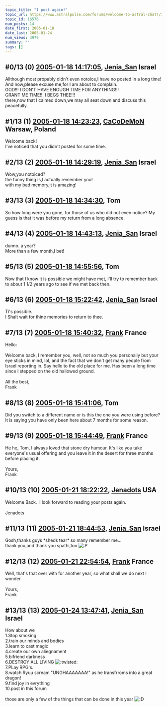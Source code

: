```yaml
---
topic_title: "I post again!"
topic_url: https://www.astralpulse.com/forums/welcome-to-astral-chat!/i-post-again%21
topic_id: 16576
num_posts: 14
date_first: 2005-01-18
date_last: 2005-01-24
num_views: 3979
summary: ""
tags: []
---
```


## \#0/13 (0) [2005-01-18 14:17:05](https://www.astralpulse.com/forums/index.php?msg=143542), [Jenia_San](https://www.astralpulse.com/forums/profile/?u=6035) Israel ##
<section>
Allthough most propably didn't even notoice,I have no posted in a long time!
<br>
And now,please excuse me,for I am about to complain.
<br>
GOD!!! I DON'T HAVE ENOUGH TIME FOR ANYTHING!!!
<br>
GRANT ME TIME!!! I BEGS THEE!!!
<br>
there,now that I calmed down,we may all seat down and discuss this peacefully.
</section>

## \#1/13 (1) [2005-01-18 14:23:23](https://www.astralpulse.com/forums/index.php?msg=143545), [CaCoDeMoN](https://www.astralpulse.com/forums/profile/?u=4798) Warsaw, Poland ##
<section>
Welcome back!
<br>
I've noticed that you didn't posted for some time.
</section>

## \#2/13 (2) [2005-01-18 14:29:19](https://www.astralpulse.com/forums/index.php?msg=143546), [Jenia_San](https://www.astralpulse.com/forums/profile/?u=6035) Israel ##
<section>
Wow,you notoiced?
<br>
the funny thing is,I actually remember you!
<br>
with my bad memory,it is amazing!
</section>

## \#3/13 (3) [2005-01-18 14:34:30](https://www.astralpulse.com/forums/index.php?msg=143547), Tom  ##
<section>
So how long were you gone, for those of us who did not even notice? My guess is that it was before my return from a long absence.
</section>

## \#4/13 (4) [2005-01-18 14:43:13](https://www.astralpulse.com/forums/index.php?msg=143551), [Jenia_San](https://www.astralpulse.com/forums/profile/?u=6035) Israel ##
<section>
dunno. a year?
<br>
More than a few month,I bet!
</section>

## \#5/13 (5) [2005-01-18 14:55:56](https://www.astralpulse.com/forums/index.php?msg=143553), Tom  ##
<section>
Now that I know it is possible we might have met, I'll try to remember back to about 1 1/2 years ago to see if we met back then.
</section>

## \#6/13 (6) [2005-01-18 15:22:42](https://www.astralpulse.com/forums/index.php?msg=143560), [Jenia_San](https://www.astralpulse.com/forums/profile/?u=6035) Israel ##
<section>
Ti's possible.
<br>
I Shalt wait for thine memories to return to thee.
</section>

## \#7/13 (7) [2005-01-18 15:40:32](https://www.astralpulse.com/forums/index.php?msg=143563), [Frank](https://www.astralpulse.com/forums/profile/?u=359) France ##
<section>
Hello:
<br>
<br>
Welcome back, I remember you, well, not so much you personally but your eye sticks in mind, lol, and the fact that we don't get many people from Israel reporting in. Say hello to the old place for me. Has been a long time since I stepped on the old hallowed ground.
<br>
<br>
All the best,
<br>
Frank
</section>

## \#8/13 (8) [2005-01-18 15:41:06](https://www.astralpulse.com/forums/index.php?msg=143564), Tom  ##
<section>
Did you switch to a different name or is this the one you were using before? It is saying you have only been here about 7 months for some reason.
</section>

## \#9/13 (9) [2005-01-18 15:44:49](https://www.astralpulse.com/forums/index.php?msg=143566), [Frank](https://www.astralpulse.com/forums/profile/?u=359) France ##
<section>
He he, Tom, I always loved that stone dry humour. It's like you take everyone's usual offering and you leave it in the desert for three months before placing it.
<br>
<br>
Yours,
<br>
Frank
</section>

## \#10/13 (10) [2005-01-21 18:22:22](https://www.astralpulse.com/forums/index.php?msg=144247), [Jenadots](https://www.astralpulse.com/forums/profile/?u=1119) USA ##
<section>
Welcome Back.  I look forward to reading your posts again.
<br>
<br>
Jenadots
</section>

## \#11/13 (11) [2005-01-21 18:44:53](https://www.astralpulse.com/forums/index.php?msg=144253), [Jenia_San](https://www.astralpulse.com/forums/profile/?u=6035) Israel ##
<section>
Gosh,thanks guys *sheds tear* so many remember me...
<br>
thank you,and thank you spathi,too
<img alt=":P" class="smiley" src="https://www.astralpulse.com/forums/Smileys/fugue/tongue.png" title="Tongue"/>
</section>

## \#12/13 (12) [2005-01-21 22:54:54](https://www.astralpulse.com/forums/index.php?msg=144268), [Frank](https://www.astralpulse.com/forums/profile/?u=359) France ##
<section>
Well, that's that over with for another year, so what shall we do next I wonder.
<br>
<br>
Yours,
<br>
Frank
</section>

## \#13/13 (13) [2005-01-24 13:47:41](https://www.astralpulse.com/forums/index.php?msg=144644), [Jenia_San](https://www.astralpulse.com/forums/profile/?u=6035) Israel ##
<section>
How about we
<br>
1.Stop smoking
<br>
2.train our minds and bodies
<br>
3.learn to cast magic
<br>
4.create our own aliegnament
<br>
5.bifriend darkness
<br>
6.DESTROY ALL LIVING
<img alt=":twisted:" class="smiley" src="https://www.astralpulse.com/forums/Smileys/fugue/evil.png" title="evil"/>
<br>
7.PLay RPG's.
<br>
8.watch Ryuu scream "UNGHAAAAAAA!" as he transfrroms into a great dragon!
<br>
9.find joy in evrything
<br>
10.post in this forum
<br>
<br>
those are only a few of the things that can be done in this year
<img alt=":D" class="smiley" src="https://www.astralpulse.com/forums/Smileys/fugue/cheesy.png" title="Cheesy"/>
</section>